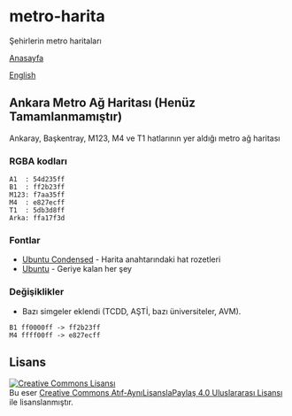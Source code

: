 # metro-harita
Şehirlerin metro haritaları

[Anasayfa](https://farukbrgl.github.io/)

[English](https://github.com/farukbrgl/metro-harita/blob/master/README_en.md)

## Ankara Metro Ağ Haritası (Henüz Tamamlanmamıştır)

Ankaray, Başkentray, M123, M4 ve T1 hatlarının yer aldığı metro ağ haritası

### RGBA kodları
```
A1  : 54d235ff
B1  : ff2b23ff
M123: f7aa35ff
M4  : e827ecff
T1  : 5db3d8ff
Arka: ffa17f3d
```
### Fontlar
* [Ubuntu Condensed](https://design.ubuntu.com/font/) - Harita anahtarındaki hat rozetleri
* [Ubuntu](https://design.ubuntu.com/font/) - Geriye kalan her şey

### Değişiklikler
* Bazı simgeler eklendi (TCDD, AŞTİ, bazı üniversiteler, AVM).
```
B1 ff0000ff -> ff2b23ff
M4 ffff00ff -> e827ecff
```

## Lisans
<a rel="license" href="http://creativecommons.org/licenses/by-sa/4.0/"><img alt="Creative Commons Lisansı" style="border-width:0" src="https://i.creativecommons.org/l/by-sa/4.0/80x15.png" /></a><br />Bu eser <a rel="license" href="http://creativecommons.org/licenses/by-sa/4.0/"> Creative Commons Atıf-AynıLisanslaPaylaş 4.0 Uluslararası Lisansı</a> ile lisanslanmıştır.
